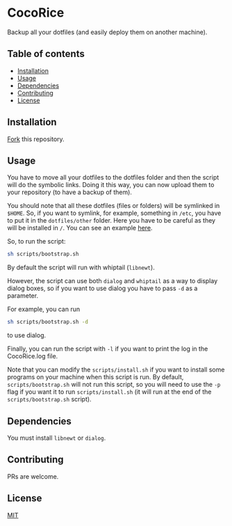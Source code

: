 # CocoRice

Backup all your dotfiles (and easily deploy them on another machine).

## Table of contents
  - [Installation <a name="installation"></a>](#installation-)
  - [Usage <a name="usage"></a>](#usage-)
  - [Dependencies <a name="dependencies"></a>](#dependencies-)
  - [Contributing <a name="contributing"></a>](#contributing-)
  - [License <a name="license"></a>](#license-)

## Installation <a name="installation"></a>

[Fork][1] this repository.

## Usage <a name="usage"></a>

You have to move all your dotfiles to the dotfiles folder and then the script will do the symbolic links. Doing it this way, you can now upload them to your repository (to have a backup of them). 

You should note that all these dotfiles (files or folders) will be symlinked in `$HOME`. So, if you want to symlink, for example, something in `/etc`, you have to put it in the `dotfiles/other` folder. Here you have to be careful as they will be installed in `/`. You can see an example [here][2].

So, to run the script:

```bash
sh scripts/bootstrap.sh
```

By default the script will run with whiptail (`libnewt`). 

However, the script can use both `dialog` and `whiptail` as a way to display dialog boxes, so if you want to use dialog you have to pass `-d` as a parameter.

For example, you can run

```bash
sh scripts/bootstrap.sh -d
```
to use dialog.

Finally, you can run the script with `-l` if you want to print the log in the CocoRice.log file.

Note that you can modify the `scripts/install.sh` if you want to install some programs on your machine when this script is run. By default, `scripts/bootstrap.sh` will not run this script, so you will need to use the `-p` flag if you want it to run `scripts/install.sh` (it will run at the end of the `scripts/bootstrap.sh` script). 

## Dependencies <a name="dependencies"></a>

You must install `libnewt` or `dialog`.

## Contributing <a name="contributing"></a>
PRs are welcome.

## License <a name="license"></a>
[MIT](https://choosealicense.com/licenses/mit/)

[1]: https://github.com/santilococo/CocoRice/fork
[2]: https://github.com/santilococo/CocoRice/tree/master/dotfiles/other
